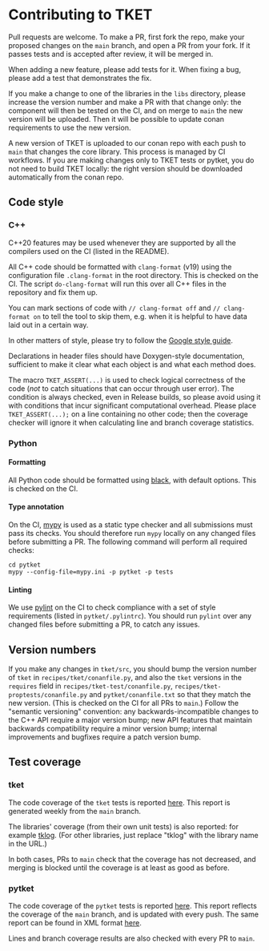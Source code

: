 # Contributing to TKET

Pull requests are welcome. To make a PR, first fork the repo, make your proposed
changes on the `main` branch, and open a PR from your fork. If it passes
tests and is accepted after review, it will be merged in.

When adding a new feature, please add tests for it. When fixing a bug, please
add a test that demonstrates the fix.

If you make a change to one of the libraries in the `libs` directory, please
increase the version number and make a PR with that change only: the component
will then be tested on the CI, and on merge to `main` the new version will be
uploaded. Then it will be possible to update conan requirements to use the new
version.

A new version of TKET is uploaded to our conan repo with each push to `main`
that changes the core library. This process is managed by CI workflows. If you
are making changes only to TKET tests or pytket, you do not need to build TKET
locally: the right version should be downloaded automatically from the conan
repo.

## Code style

### C++

C++20 features may be used whenever they are supported by all the compilers
used on the CI (listed in the README).

All C++ code should be formatted with `clang-format` (v19) using the
configuration file `.clang-format` in the root directory. This is checked on
the CI. The script `do-clang-format` will run this over all C++ files in the
repository and fix them up.

You can mark sections of code with `// clang-format off` and
`// clang-format on` to tell the tool to skip them, e.g. when it is helpful to
have data laid out in a certain way.

In other matters of style, please try to follow the
[Google style guide](https://google.github.io/styleguide/cppguide.html).

Declarations in header files should have Doxygen-style documentation,
sufficient to make it clear what each object is and what each method does.

The macro `TKET_ASSERT(...)` is used to check logical correctness of the code
(_not_ to catch situations that can occur through user error). The condition is
always checked, even in Release builds, so please avoid using it with
conditions that incur significant computational overhead. Please place
`TKET_ASSERT(...);` on a line containing no other code; then the coverage
checker will ignore it when calculating line and branch coverage statistics.

### Python

#### Formatting

All Python code should be formatted using
[black](https://black.readthedocs.io/en/stable/), with default options. This is
checked on the CI.

#### Type annotation

On the CI, [mypy](https://mypy.readthedocs.io/en/stable/) is used as a static
type checker and all submissions must pass its checks. You should therefore run
`mypy` locally on any changed files before submitting a PR. The following
command will perform all required checks:

```shell
cd pytket
mypy --config-file=mypy.ini -p pytket -p tests
```

#### Linting

We use [pylint](https://pypi.org/project/pylint/) on the CI to check compliance
with a set of style requirements (listed in `pytket/.pylintrc`). You should run
`pylint` over any changed files before submitting a PR, to catch any issues.

## Version numbers

If you make any changes in `tket/src`, you should bump the version number of
`tket` in `recipes/tket/conanfile.py`, and also the `tket` versions in the
`requires` field in `recipes/tket-test/conanfile.py`,
`recipes/tket-proptests/conanfile.py` and `pytket/conanfile.txt` so that they
match the new version. (This is checked on the CI for all PRs to `main`.)
Follow the "semantic versioning" convention: any backwards-incompatible changes
to the C++ API require a major version bump; new API features that maintain
backwards compatibility require a minor version bump; internal improvements and
bugfixes require a patch version bump.

## Test coverage

### tket

The code coverage of the `tket` tests is reported
[here](https://cqcl.github.io/tket/tket/test-coverage/index.html). This report
is generated weekly from the `main` branch.

The libraries' coverage (from their own unit tests) is also reported: for
example [tklog](https://cqcl.github.io/tket/tket/tklog-coverage/index.html).
(For other libraries, just replace "tklog" with the library name in the URL.)

In both cases, PRs to `main` check that the coverage has not decreased, and
merging is blocked until the coverage is at least as good as before.

### pytket

The code coverage of the `pytket` tests is reported
[here](https://cqcl.github.io/tket/pytket/test-coverage/index.html). This report
reflects the coverage of the `main` branch, and is updated with every push.
The same report can be found in XML format
[here](https://cqcl.github.io/tket/pytket/test-coverage/cov.xml).

Lines and branch coverage results are also checked with every PR to `main`.
